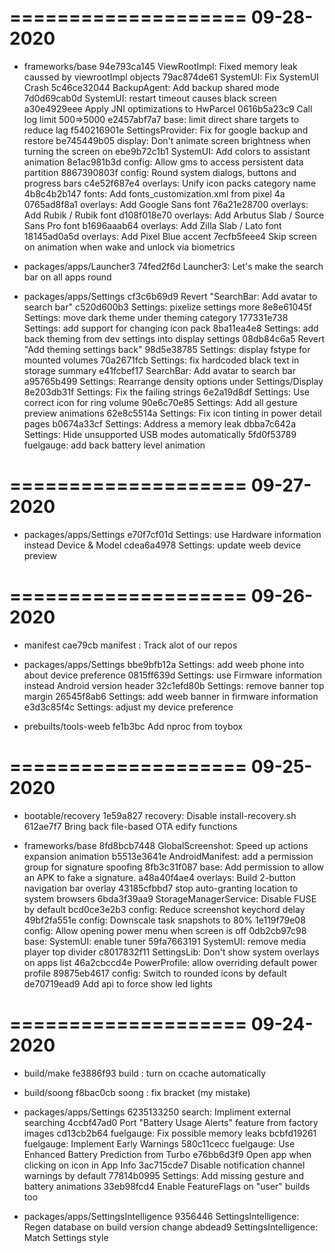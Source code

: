 ====================
     09-28-2020
====================


   * frameworks/base
94e793ca145 ViewRootImpl: Fixed memory leak caussed by viewrootImpl objects
79ac874de61 SystemUI: Fix SystemUI Crash
5c46ce32044 BackupAgent: Add backup shared mode
7d0d69cab0d SystemUI: restart timeout causes black screen
a30e4929eee Apply JNI optimizations to HwParcel
0616b5a23c9 Call log limit 500=>5000
e2457abf7a7 base: limit direct share targets to reduce lag
f540216901e SettingsProvider: Fix for google backup and restore
be745449b05 display: Don't animate screen brightness when turning the screen on
ebe9b72c1b1 SystemUI: Add colors to assistant animation
8e1ac981b3d config: Allow gms to access persistent data partition
8867390803f config: Round system dialogs, buttons and progress bars
c4e52f687e4 overlays: Unify icon packs category name
4b8c4b2b147 fonts: Add fonts_customization.xml from pixel 4a
0765ad8f8a1 overlays: Add Google Sans font
76a21e28700 overlays: Add Rubik / Rubik font
d108f018e70 overlays: Add Arbutus Slab / Source Sans Pro font
b1696aaab64 overlays: Add Zilla Slab / Lato font
18145ad0a5d overlays: Add Pixel Blue accent
7ecfb5feee4 Skip screen on animation when wake and unlock via biometrics

   * packages/apps/Launcher3
74fed2f6d Launcher3: Let's make the search bar on all apps round

   * packages/apps/Settings
cf3c6b69d9 Revert "SearchBar: Add avatar to search bar"
c520d600b3 Settings: pixelize settings more
8e8e61045f Settings: move dark theme under theming category
177331e738 Settings: add support for changing icon pack
8ba11ea4e8 Settings: add back theming from dev settings into display settings
08db84c6a5 Revert "Add theming settings back"
98d5e38785 Settings: display fstype for mounted volumes
70a2671fcb Settings: fix hardcoded black text in storage summary
e41fcbef17 SearchBar: Add avatar to search bar
a95765b499 Settings: Rearrange density options under Settings/Display
8e203db31f Settings: Fix the failing strings
6e2a19d8df Settings: Use correct icon for ring volume
90e6c70e85 Settings: Add all gesture preview animations
62e8c5514a Settings: Fix icon tinting in power detail pages
b0674a33cf Settings: Address a memory leak
dbba7c642a Settings: Hide unsupported USB modes automatically
5fd0f53789 fuelgauge: add back battery level animation

====================
     09-27-2020
====================


   * packages/apps/Settings
e70f7cf01d Settings: use Hardware information instead Device & Model
cdea6a4978 Settings: update weeb device preview

====================
     09-26-2020
====================


   * manifest
cae79cb manifest : Track alot of our repos

   * packages/apps/Settings
bbe9bfb12a Settings: add weeb phone into about device preference
0815ff639d Settings: use Firmware information instead Android version header
32c1efd80b Settings: remove banner top margin
26545f8ab6 Settings: add weeb banner in firmware information
e3d3c85f4c Settings: adjust my device preference

   * prebuilts/tools-weeb
fe1b3bc Add nproc from toybox

====================
     09-25-2020
====================


   * bootable/recovery
1e59a827 recovery: Disable install-recovery.sh
612ae7f7 Bring back file-based OTA edify functions

   * frameworks/base
8fd8bcb7448 GlobalScreenshot: Speed up actions expansion animation
b5513e3641e AndroidManifest: add a permission group for signature spoofing
8fb3c31f087 base: Add permission to allow an APK to fake a signature.
a48a40f4ae4 overlays: Build 2-button navigation bar overlay
43185cfbbd7 stop auto-granting location to system browsers
6bda3f39aa9 StorageManagerService: Disable FUSE by default
bcd0ce3e2b3 config: Reduce screenshot keychord delay
49bf2fa551e config: Downscale task snapshots to 80%
1e119f79e08 config: Allow opening power menu when screen is off
0db2cb97c98 base: SystemUI: enable tuner
59fa7663191 SystemUI: remove media player top divider
c8017832f11 SettingsLib: Don't show system overlays on apps list
46a2cbccd4e PowerProfile: allow overriding default power profile
89875eb4617 config: Switch to rounded icons by default
de70719ead9 Add api to force show led lights

====================
     09-24-2020
====================


   * build/make
fe3886f93 build : turn on ccache automatically

   * build/soong
f8bac0cb soong : fix bracket (my mistake)

   * packages/apps/Settings
6235133250 search: Impliment external searching
4ccbf47ad0 Port "Battery Usage Alerts" feature from factory images
cd13cb2b64 fuelgauge: Fix possible memory leaks
bcbfd19261 fuelgauge: Implement Early Warnings
580c11cecc fuelgauge: Use Enhanced Battery Prediction from Turbo
e76bb6d3f9 Open app when clicking on icon in App Info
3ac715cde7 Disable notification channel warnings by default
77814b0995 Settings: Add missing gesture and battery animations
33eb98fcd4 Enable FeatureFlags on "user" builds too

   * packages/apps/SettingsIntelligence
9356446 SettingsIntelligence: Regen database on build version change
abdead9 SettingsIntelligence: Match Settings style

